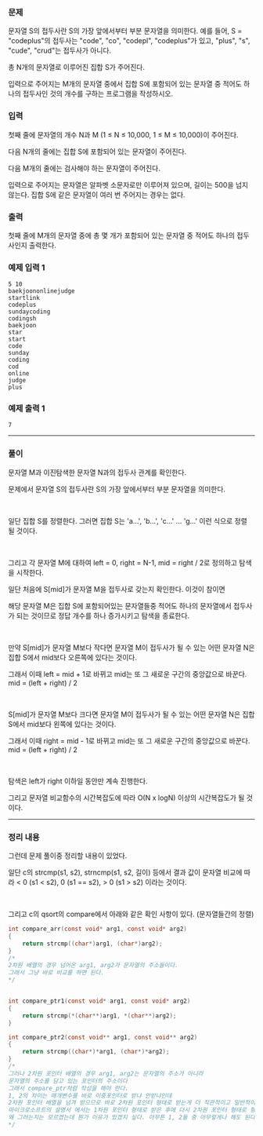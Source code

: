 ### 문제

문자열 S의 접두사란 S의 가장 앞에서부터 부분 문자열을 의미한다. 예를 들어, S = "codeplus"의 접두사는 "code", "co", "codepl", "codeplus"가 있고, "plus", "s", "cude", "crud"는 접두사가 아니다.

총 N개의 문자열로 이루어진 집합 S가 주어진다.

입력으로 주어지는 M개의 문자열 중에서 집합 S에 포함되어 있는 문자열 중 적어도 하나의 접두사인 것의 개수를 구하는 프로그램을 작성하시오.

### 입력

첫째 줄에 문자열의 개수 N과 M (1 ≤ N ≤ 10,000, 1 ≤ M ≤ 10,000)이 주어진다. 

다음 N개의 줄에는 집합 S에 포함되어 있는 문자열이 주어진다.

다음 M개의 줄에는 검사해야 하는 문자열이 주어진다.

입력으로 주어지는 문자열은 알파벳 소문자로만 이루어져 있으며, 길이는 500을 넘지 않는다. 집합 S에 같은 문자열이 여러 번 주어지는 경우는 없다. 

### 출력

첫째 줄에 M개의 문자열 중에 총 몇 개가 포함되어 있는 문자열 중 적어도 하나의 접두사인지 출력한다.

### 예제 입력 1 

```
5 10
baekjoononlinejudge
startlink
codeplus
sundaycoding
codingsh
baekjoon
star
start
code
sunday
coding
cod
online
judge
plus
```

### 예제 출력 1 

```
7
```

***

### 풀이

문자열 M과 이진탐색한 문자열 N과의 접두사 관계를 확인한다.

문제에서 문자열 S의 접두사란 S의 가장 앞에서부터 부분 문자열을 의미한다.

</br>

일단 집합 S를 정렬한다. 그러면 집합 S는 'a...', 'b...', 'c...'  ...  'g...' 이런 식으로 정렬 될 것이다.

</br>

그리고 각 문자열 M에 대하여 left = 0, right = N-1, mid = right / 2로 정의하고 탐색을 시작한다.

일단 처음에 S[mid]가 문자열 M을 접두사로 갖는지 확인한다. 이것이 참이면

해당 문자열 M은 집합 S에 포함되어있는 문자열들중 적어도 하나의 문자열에서 접두사가 되는 것이므로 정답 개수를 하나 증가시키고 탐색을 종료한다.

</br>

만약 S[mid]가 문자열 M보다 작다면 문자열 M이 접두사가 될 수 있는 어떤 문자열 N은 집합 S에서 mid보다 오른쪽에 있다는 것이다.

그래서 이때 left = mid + 1로 바뀌고 mid는 또 그 새로운 구간의 중앙값으로 바꾼다. mid =  (left + right) / 2

</br>

S[mid]가 문자열 M보다 크다면 문자열 M이 접두사가 될 수 있는 어떤 문자열 N은 집합 S에서 mid보다 왼쪽에 있다는 것이다.

그래서 이때 right = mid - 1로 바뀌고 mid는 또 그 새로운 구간의 중앙값으로 바꾼다. mid =  (left + right) / 2

</br>

탐색은 left가 right 이하일 동안만 계속 진행한다.

그리고 문자열 비교함수의 시간복잡도에 따라 O(N x logN) 이상의 시간복잡도가 될 것이다.

***

### 정리 내용

그런데 문제 풀이중 정리할 내용이 있었다.

일단 c의 strcmp(s1, s2), strncmp(s1, s2, 길이) 등에서 결과 값이 문자열 비교에 따라  < 0 (s1 < s2), 0 (s1 == s2), > 0 (s1 > s2) 이라는 것이다.

</br>

그리고 c의 qsort의 compare에서 아래와 같은 확인 사항이 있다. (문자열들간의 정렬)

```c
int compare_arr(const void* arg1, const void* arg2)
{
	return strcmp((char*)arg1, (char*)arg2);
}
/*
2차원 배열의 경우 넘어온 arg1, arg2가 문자열의 주소들이다.
그래서 그냥 바로 비교를 하면 된다.
*/


int compare_ptr1(const void* arg1, const void* arg2)
{
	return strcmp(*(char**)arg1, *(char**)arg2);
}

int compare_ptr2(const void** arg1, const void** arg2)
{
	return strcmp((char*)*arg1, (char*)*arg2);
}
/*
그러나 2차원 포인터 배열의 경우 arg1, arg2는 문자열의 주소가 아니라
문자열의 주소를 담고 있는 포인터의 주소이다
그래서 compare_ptr처럼 작성을 해야 한다.
1, 2의 차이는 매개변수를 바로 이중포인터로 받냐 안받냐인데
2차원 포인터 배열을 넘겨 받으므로 바로 2차원 포인터 형태로 받는게 더 직관적이고 일반적이지 않은가 싶은데
마이크로소프트의 설명서 에서는 1차원 포인터 형태로 받은 후에 다시 2차원 포인터 형태로 형변환을 해준 후 값에 접근하고 있다.
왜 그러는지는 모르겠는데 뭔가 이유가 있겠지 싶다. 아무튼 1, 2둘 중 아무렇게나 해도 된다.
*/
```















